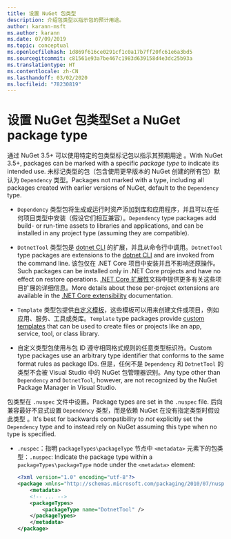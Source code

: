 ```yaml
---
title: 设置 NuGet 包类型
description: 介绍包类型以指示包的预计用途。
author: karann-msft
ms.author: karann
ms.date: 07/09/2019
ms.topic: conceptual
ms.openlocfilehash: 1d869f616ce0291cf1c0a17b7ff20fc61e6a3bd5
ms.sourcegitcommit: c81561e93a7be467c1983d639158d4e3dc25b93a
ms.translationtype: HT
ms.contentlocale: zh-CN
ms.lasthandoff: 03/02/2020
ms.locfileid: "78230819"
---
```

# <a name="set-a-nuget-package-type"></a><span data-ttu-id="7b28e-103">设置 NuGet 包类型</span><span class="sxs-lookup"><span data-stu-id="7b28e-103">Set a NuGet package type</span></span>

<span data-ttu-id="7b28e-104">通过 NuGet 3.5+ 可以使用特定的包类型标记包以指示其预期用途  。</span><span class="sxs-lookup"><span data-stu-id="7b28e-104">With NuGet 3.5+, packages can be marked with a specific *package type* to indicate its intended use.</span></span> <span data-ttu-id="7b28e-105">未标记类型的包（包含使用更早版本的 NuGet 创建的所有包）默认为 `Dependency` 类型。</span><span class="sxs-lookup"><span data-stu-id="7b28e-105">Packages not marked with a type, including all packages created with earlier versions of NuGet, default to the `Dependency` type.</span></span>

- <span data-ttu-id="7b28e-106">`Dependency` 类型包将生成或运行时资产添加到库和应用程序，并且可以在任何项目类型中安装（假设它们相互兼容）。</span><span class="sxs-lookup"><span data-stu-id="7b28e-106">`Dependency` type packages add build- or run-time assets to libraries and applications, and can be installed in any project type (assuming they are compatible).</span></span>

- <span data-ttu-id="7b28e-107">`DotnetTool` 类型包是 [dotnet CLI](/dotnet/articles/core/tools/index) 的扩展，并且从命令行中调用。</span><span class="sxs-lookup"><span data-stu-id="7b28e-107">`DotnetTool` type packages are extensions to the [dotnet CLI](/dotnet/articles/core/tools/index) and are invoked from the command line.</span></span> <span data-ttu-id="7b28e-108">该包仅在 .NET Core 项目中安装并且不影响还原操作。</span><span class="sxs-lookup"><span data-stu-id="7b28e-108">Such packages can be installed only in .NET Core projects and have no effect on restore operations.</span></span> <span data-ttu-id="7b28e-109">[.NET Core 扩展性](/dotnet/articles/core/tools/extensibility#per-project-based-extensibility)文档中提供更多有关这些项目扩展的详细信息。</span><span class="sxs-lookup"><span data-stu-id="7b28e-109">More details about these per-project extensions are available in the  [.NET Core extensibility](/dotnet/articles/core/tools/extensibility#per-project-based-extensibility) documentation.</span></span>

- <span data-ttu-id="7b28e-110">`Template` 类型包提供[自定义模板](/dotnet/core/tools/custom-templates)，这些模板可以用来创建文件或项目，例如应用、服务、工具或类库。</span><span class="sxs-lookup"><span data-stu-id="7b28e-110">`Template` type packages provide [custom templates](/dotnet/core/tools/custom-templates) that can be used to create files or projects like an app, service, tool, or class library.</span></span>

- <span data-ttu-id="7b28e-111">自定义类型包使用与包 ID 遵守相同格式规则的任意类型标识符。</span><span class="sxs-lookup"><span data-stu-id="7b28e-111">Custom type packages use an arbitrary type identifier that conforms to the same format rules as package IDs.</span></span> <span data-ttu-id="7b28e-112">但是，任何不是 `Dependency` 和 `DotnetTool` 的类型不会被 Visual Studio 中的 NuGet 包管理器识别。</span><span class="sxs-lookup"><span data-stu-id="7b28e-112">Any type other than `Dependency` and `DotnetTool`, however, are not recognized by the NuGet Package Manager in Visual Studio.</span></span>

<span data-ttu-id="7b28e-113">包类型在 `.nuspec` 文件中设置。</span><span class="sxs-lookup"><span data-stu-id="7b28e-113">Package types are set in the `.nuspec` file.</span></span> <span data-ttu-id="7b28e-114">后向兼容最好不显式设置 `Dependency` 类型，而是依赖 NuGet 在没有指定类型时假设此类型  。</span><span class="sxs-lookup"><span data-stu-id="7b28e-114">It's best for backwards compatibility to *not* explicitly set the `Dependency` type and to instead rely on NuGet assuming this type when no type is specified.</span></span>

- <span data-ttu-id="7b28e-115">`.nuspec`：指明 `packageTypes\packageType` 节点中 `<metadata>` 元素下的包类型：</span><span class="sxs-lookup"><span data-stu-id="7b28e-115">`.nuspec`: Indicate the package type within a `packageTypes\packageType` node under the `<metadata>` element:</span></span>

    ```xml
    <?xml version="1.0" encoding="utf-8"?>
    <package xmlns="http://schemas.microsoft.com/packaging/2010/07/nuspec.xsd">
        <metadata>
        <!-- ... -->
        <packageTypes>
            <packageType name="DotnetTool" />
        </packageTypes>
        </metadata>
    </package>
    ```
